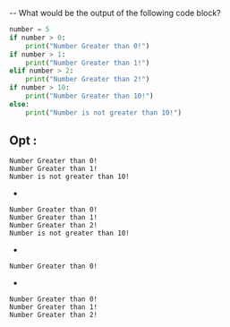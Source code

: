 -- What would be the output of the following code block?

```python
number = 5
if number > 0:
    print("Number Greater than 0!")
if number > 1:
    print("Number Greater than 1!")
elif number > 2:
    print("Number Greater than 2!")
if number > 10:
    print("Number Greater than 10!")
else:
    print("Number is not greater than 10!")
```

## Opt :

```
Number Greater than 0!
Number Greater than 1!
Number is not greater than 10!
```

-

```
Number Greater than 0!
Number Greater than 1!
Number Greater than 2!
Number is not greater than 10!
```

-

```
Number Greater than 0!
```

-

```
Number Greater than 0!
Number Greater than 1!
Number Greater than 2!
```
